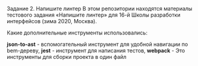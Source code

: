 Задание 2. Напишите линтер
В этом репозитории находятся материалы тестового задания «Напишите линтер» для 16-й Школы разработки интерфейсов (зима 2020, Москва).

Какие дополнительные инструменты использовались:

**json-to-ast** - вспомогательный инструмент для удобной навигации по bem-дереву,
**jest** - инструмент для написания тестов,
**webpack** - Это инструменты для сборки проекта в один файл

